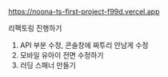 https://noona-ts-first-project-f99d.vercel.app


리팩토링 진행하기

1. API 부분 수정, 콘솔창에 짜투리 안남게 수정
2. 모바일 유아이 전면 수정하기
3. 러딩 스패너 만들기